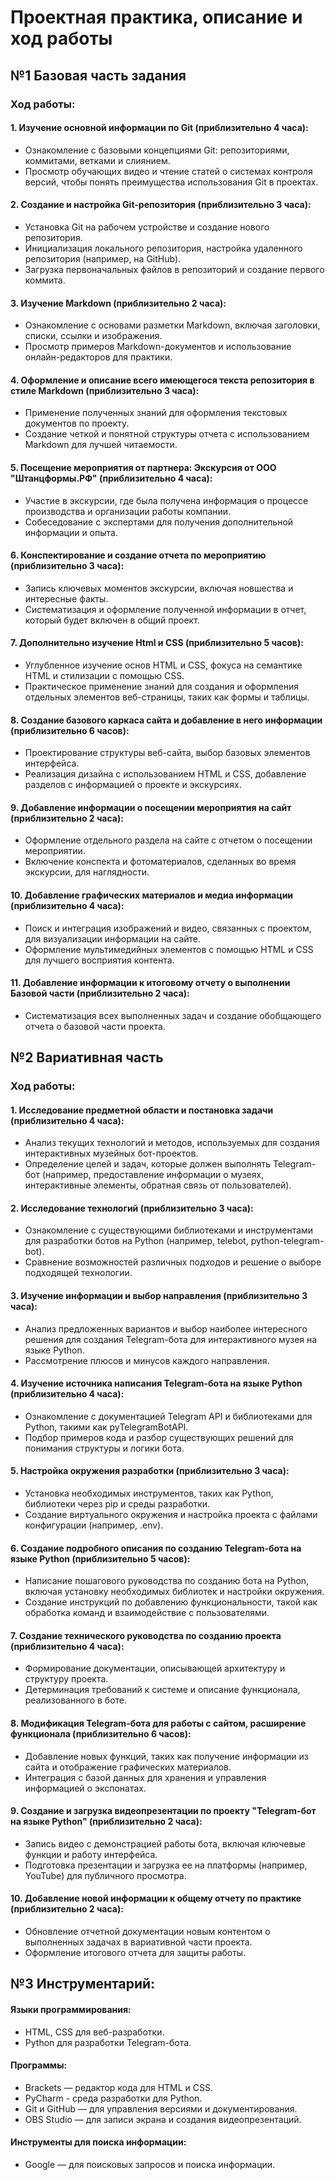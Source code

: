 # Проектная практика, описание и ход работы
## №1 Базовая часть задания
### Ход работы:

#### 1. Изучение основной информации по Git (приблизительно 4 часа):
* Ознакомление с базовыми концепциями Git: репозиториями, коммитами, ветками и слиянием.
* Просмотр обучающих видео и чтение статей о системах контроля версий, чтобы понять преимущества использования Git в проектах.

#### 2. Создание и настройка Git-репозитория (приблизительно 3 часа):
* Установка Git на рабочем устройстве и создание нового репозитория.
* Инициализация локального репозитория, настройка удаленного репозитория (например, на GitHub).
* Загрузка первоначальных файлов в репозиторий и создание первого коммита.

#### 3. Изучение Markdown (приблизительно 2 часа):
* Ознакомление с основами разметки Markdown, включая заголовки, списки, ссылки и изображения.
* Просмотр примеров Markdown-документов и использование онлайн-редакторов для практики.

#### 4. Оформление и описание всего имеющегося текста репозитория в стиле Markdown (приблизительно 3 часа):
* Применение полученных знаний для оформления текстовых документов по проекту.
* Создание четкой и понятной структуры отчета с использованием Markdown для лучшей читаемости.

#### 5. Посещение мероприятия от партнера: Экскурсия от ООО "Штанцформы.РФ" (приблизительно 4 часа):
* Участие в экскурсии, где была получена информация о процессе производства и организации работы компании.
* Собеседование с экспертами для получения дополнительной информации и опыта.

#### 6. Конспектирование и создание отчета по мероприятию (приблизительно 3 часа):
* Запись ключевых моментов экскурсии, включая новшества и интересные факты.
* Систематизация и оформление полученной информации в отчет, который будет включен в общий проект.

#### 7. Дополнительно изучение Html и CSS (приблизительно 5 часов):
* Углубленное изучение основ HTML и CSS, фокуса на семантике HTML и стилизации с помощью CSS.
* Практическое применение знаний для создания и оформления отдельных элементов веб-страницы, таких как формы и таблицы.

#### 8. Создание базового каркаса сайта и добавление в него информации (приблизительно 6 часов):
* Проектирование структуры веб-сайта, выбор базовых элементов интерфейса.
* Реализация дизайна с использованием HTML и CSS, добавление разделов с информацией о проекте и экскурсиях.

#### 9. Добавление информации о посещении мероприятия на сайт (приблизительно 2 часа):
* Оформление отдельного раздела на сайте с отчетом о посещении мероприятии.
* Включение конспекта и фотоматериалов, сделанных во время экскурсии, для наглядности.

#### 10. Добавление графических материалов и медиа информации (приблизительно 4 часа):
* Поиск и интеграция изображений и видео, связанных с проектом, для визуализации информации на сайте.
* Оформление мультимедийных элементов с помощью HTML и CSS для лучшего восприятия контента.

#### 11. Добавление информации к итоговому отчету о выполнении Базовой части (приблизительно 2 часа):
* Систематизация всех выполненных задач и создание обобщающего отчета о базовой части проекта.

## №2 Вариативная часть
### Ход работы:

#### 1. Исследование предметной области и постановка задачи (приблизительно 4 часа):
* Анализ текущих технологий и методов, используемых для создания интерактивных музейных бот-проектов.
* Определение целей и задач, которые должен выполнять Telegram-бот (например, предоставление информации о музеях, интерактивные элементы, обратная связь от пользователей).

#### 2. Исследование технологий (приблизительно 3 часа):
* Ознакомление с существующими библиотеками и инструментами для разработки ботов на Python (например, telebot, python-telegram-bot).
* Сравнение возможностей различных подходов и решение о выборе подходящей технологии.

#### 3. Изучение информации и выбор направления (приблизительно 3 часа):
* Анализ предложенных вариантов и выбор наиболее интересного решения для создания Telegram-бота для интерактивного музея на языке Python.
* Рассмотрение плюсов и минусов каждого направления.

#### 4. Изучение источника написания Telegram-бота на языке Python (приблизительно 4 часа):
* Ознакомление с документацией Telegram API и библиотеками для Python, такими как pyTelegramBotAPI.
* Подбор примеров кода и разбор существующих решений для понимания структуры и логики бота.

#### 5. Настройка окружения разработки (приблизительно 3 часа):
* Установка необходимых инструментов, таких как Python, библиотеки через pip и среды разработки.
* Создание виртуального окружения и настройка проекта с файлами конфигурации (например, .env).

#### 6. Создание подробного описания по созданию Telegram-бота на языке Python (приблизительно 5 часов):
* Написание пошагового руководства по созданию бота на Python, включая установку необходимых библиотек и настройки окружения.
* Создание инструкций по добавлению функциональности, такой как обработка команд и взаимодействие с пользователями.

#### 7. Создание технического руководства по созданию проекта (приблизительно 4 часа):
* Формирование документации, описывающей архитектуру и структуру проекта.
* Детерминация требований к системе и описание функционала, реализованного в боте.

#### 8. Модификация Telegram-бота для работы с сайтом, расширение функционала (приблизительно 6 часов):
* Добавление новых функций, таких как получение информации из сайта и отображение графических материалов.
* Интеграция с базой данных для хранения и управления информацией о экспонатах.

#### 9. Создание и загрузка видеопрезентации по проекту "Telegram-бот на языке Python" (приблизительно 2 часа):
* Запись видео с демонстрацией работы бота, включая ключевые функции и работу интерфейса.
* Подготовка презентации и загрузка ее на платформы (например, YouTube) для публичного просмотра.

#### 10. Добавление новой информации к общему отчету по практике (приблизительно 2 часа):
* Обновление отчетной документации новым контентом о выполненных задачах в вариативной части проекта.
* Оформление итогового отчета для защиты работы.

## №3 Инструментарий:

#### Языки программирования:
* HTML, CSS для веб-разработки.
* Python для разработки Telegram-бота.

#### Программы:

* Brackets — редактор кода для HTML и CSS.
* PyCharm - среда разработки для Python.
* Git и GitHub — для управления версиями и документирования.
* OBS Studio — для записи экрана и создания видеопрезентаций.

#### Инструменты для поиска информации:
* Google — для поисковых запросов и поиска информации.
